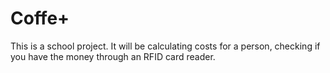 # Coffe+
 This is a school project. It will be calculating costs for a person, checking if you have the money through an RFID card reader.
